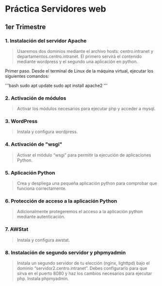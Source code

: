 # **Práctica Servidores web**
## 1er Trimestre

### 1. Instalación del servidor Apache

>Usaremos dos dominios mediante el archivo hosts: centro.intranet y departamentos.centro.intranet. El primero servirá el contenido mediante wordpress y el segundo una aplicación en python.

Primer paso. Desde el terminal de Linux de la máquina virtual, ejecutar los siguientes comandos:

'''bash
sudo apt update
sudo apt install apache2
'''

### 2. Activación de módulos

>Activar los módulos necesarios para ejecutar php y acceder a mysql.



### 3. WordPress

>Instala y configura wordpress.



### 4. Activación de "wsgi"

>Activar el módulo “wsgi” para permitir la ejecución de aplicaciones Python.



### 5. Aplicación Python

>Crea y despliega una pequeña aplicación python para comprobar que funciona correctamente.



### 6. Protección de acceso a la aplicación Python

>Adicionalmente protegeremos el acceso a la aplicación python mediante autenticación.



### 7. AWStat

>Instala y configura awstat.



### 8. Instalación de segundo servidor y phpmyadmin

>Instala un segundo servidor de tu elección (nginx, lighttpd) bajo el dominio “servidor2.centro.intranet”. Debes configurarlo para que sirva en el puerto 8080 y haz los cambios necesarios para ejecutar php. Instala phpmyadmin.